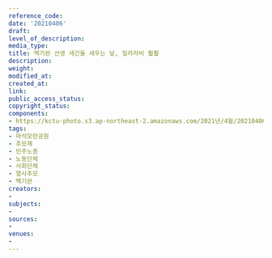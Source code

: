```yaml
---
reference_code: 
date: '20210406'
draft: 
level_of_description: 
media_type: 
title: 백기완 선생 새긴돌 세우는 날, 질라라비 훨훨
description: 
weight: 
modified_at: 
created_at: 
link: 
public_access_status: 
copyright_status: 
components:
- https://kctu-photo.s3.ap-northeast-2.amazonaws.com/2021년/4월/20210406-백기완+선생+새긴돌+세우는+날,+질라라비+훨훨_마석모란공원_추모제_민주노총_노동단체_사회단체_열사추모_백기완/출사늘푸른소나무_26.jpg
tags:
- 마석모란공원
- 추모제
- 민주노총
- 노동단체
- 사회단체
- 열사추모
- 백기완
creators:
- 
subjects:
- 
sources:
- 
venues:
- 
---
```


